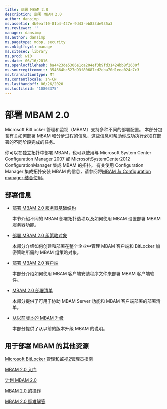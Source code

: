 ```yaml
---
title: 部署 MBAM 2.0
description: 部署 MBAM 2.0
author: dansimp
ms.assetid: 4b0eaf10-81b4-427e-9d43-eb833de935a3
ms.reviewer: ''
manager: dansimp
ms.author: dansimp
ms.pagetype: mdop, security
ms.mktglfcycl: manage
ms.sitesec: library
ms.prod: w10
ms.date: 06/16/2016
ms.openlocfilehash: ba4423de5306e1ca204ef3b9fd31424bb8f2630f
ms.sourcegitcommit: 354664bc527d93f80687cd2eba70d1eea024c7c3
ms.translationtype: MT
ms.contentlocale: zh-CN
ms.lasthandoff: 06/26/2020
ms.locfileid: "10803375"
---
```

# 部署 MBAM 2.0


Microsoft BitLocker 管理和监视（MBAM）支持多种不同的部署配置。 本部分包含有关如何部署 MBAM 和分步过程的信息，这些信息可帮助你成功执行必须在部署的不同阶段完成的任务。

你可以在独立拓扑中部署 MBAM，也可以使用与 Microsoft System Center Configuration Manager 2007 或 MicrosoftSystemCenter2012 ConfigurationManager 集成 MBAM 的拓扑。 有关使用 Configuration Manager 集成拓扑安装 MBAM 的信息，请参阅将[MBAM 与 Configuration manager 结合使用](using-mbam-with-configuration-manager.md)。

## 部署信息


-   [部署 MBAM 2.0 服务器基础结构](deploying-the-mbam-20-server-infrastructure-mbam-2.md)

    本节介绍不同的 MBAM 部署拓扑选项以及如何使用 MBAM 设置部署 MBAM 服务器功能。

-   [部署 MBAM 2.0 组策略对象](deploying-mbam-20-group-policy-objects-mbam-2.md)

    本部分介绍如何创建和部署在整个企业中管理 MBAM 客户端和 BitLocker 加密策略所需的 MBAM 组策略对象。

-   [部署 MBAM 2.0 客户端](deploying-the-mbam-20-client-mbam-2.md)

    本部分介绍如何使用 MBAM 客户端安装程序文件来部署 MBAM 客户端软件。

-   [MBAM 2.0 部署清单](mbam-20-deployment-checklist-mbam-2.md)

    本部分提供了可用于协助 MBAM Server 功能和 MBAM 客户端部署的部署清单。

-   [从以前版本的 MBAM 升级](upgrading-from-previous-versions-of-mbam.md)

    本部分提供了从以前的版本升级 MBAM 的说明。

## 用于部署 MBAM 的其他资源


[Microsoft BitLocker 管理和监视2管理员指南](index.md)

[MBAM 2.0 入门](getting-started-with-mbam-20-mbam-2.md)

[计划 MBAM 2.0](planning-for-mbam-20-mbam-2.md)

[MBAM 2.0 的操作](operations-for-mbam-20-mbam-2.md)

[MBAM 2.0 疑难解答](troubleshooting-mbam-20-mbam-2.md)

 

 





